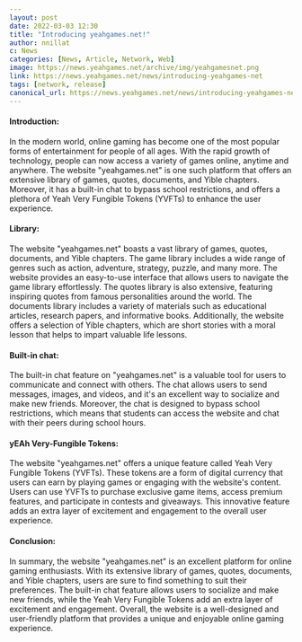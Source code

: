 ```yaml
---
layout: post
date: 2022-03-03 12:30
title: "Introducing yeahgames.net!"
author: nnillat
c: News
categories: [News, Article, Network, Web]
image: https://news.yeahgames.net/archive/img/yeahgamesnet.png
link: https://news.yeahgames.net/news/introducing-yeahgames-net
tags: [network, release]
canonical_url: https://news.yeahgames.net/news/introducing-yeahgames-net
---
```


#### Introduction:

In the modern world, online gaming has become one of the most popular forms of entertainment for people of all ages. With the rapid growth of technology, people can now access a variety of games online, anytime and anywhere. The website "yeahgames.net" is one such platform that offers an extensive library of games, quotes, documents, and Yible chapters. Moreover, it has a built-in chat to bypass school restrictions, and offers a plethora of Yeah Very Fungible Tokens (YVFTs) to enhance the user experience.

#### Library:

The website "yeahgames.net" boasts a vast library of games, quotes, documents, and Yible chapters. The game library includes a wide range of genres such as action, adventure, strategy, puzzle, and many more. The website provides an easy-to-use interface that allows users to navigate the game library effortlessly. The quotes library is also extensive, featuring inspiring quotes from famous personalities around the world. The documents library includes a variety of materials such as educational articles, research papers, and informative books. Additionally, the website offers a selection of Yible chapters, which are short stories with a moral lesson that helps to impart valuable life lessons.

#### Built-in chat:

The built-in chat feature on "yeahgames.net" is a valuable tool for users to communicate and connect with others. The chat allows users to send messages, images, and videos, and it's an excellent way to socialize and make new friends. Moreover, the chat is designed to bypass school restrictions, which means that students can access the website and chat with their peers during school hours.

#### yEAh Very-Fungible Tokens:

The website "yeahgames.net" offers a unique feature called Yeah Very Fungible Tokens (YVFTs). These tokens are a form of digital currency that users can earn by playing games or engaging with the website's content. Users can use YVFTs to purchase exclusive game items, access premium features, and participate in contests and giveaways. This innovative feature adds an extra layer of excitement and engagement to the overall user experience.

#### Conclusion:

In summary, the website "yeahgames.net" is an excellent platform for online gaming enthusiasts. With its extensive library of games, quotes, documents, and Yible chapters, users are sure to find something to suit their preferences. The built-in chat feature allows users to socialize and make new friends, while the Yeah Very Fungible Tokens add an extra layer of excitement and engagement. Overall, the website is a well-designed and user-friendly platform that provides a unique and enjoyable online gaming experience.